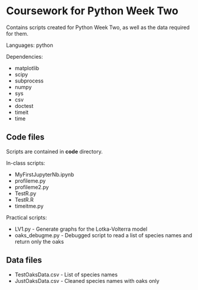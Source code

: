 # Coursework for Python Week Two
Contains scripts created for Python Week Two, as well as the data required for them.

Languages: python

Dependencies:
* matplotlib
* scipy
* subprocess
* numpy
* sys
* csv
* doctest
* timeit
* time

## Code files
Scripts are contained in **code** directory.

In-class scripts:
* MyFirstJupyterNb.ipynb
* profileme.py
* profileme2.py
* TestR.py
* TestR.R
* timeitme.py

Practical scripts:
* LV1.py - Generate graphs for the Lotka-Volterra model
* oaks_debugme.py - Debugged script to read a list of species names and return only the oaks

## Data files
* TestOaksData.csv - List of species names
* JustOaksData.csv - Cleaned species names with oaks only